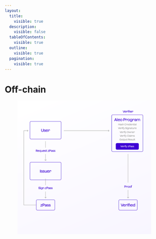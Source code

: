 ```yaml
---
layout:
  title:
    visible: true
  description:
    visible: false
  tableOfContents:
    visible: true
  outline:
    visible: true
  pagination:
    visible: true
---
```


# Off-chain

<figure><img src="../.gitbook/assets/offchain.png" alt=""><figcaption></figcaption></figure>
